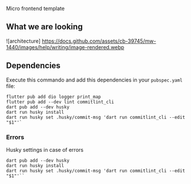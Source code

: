 Micro frontend template

## What we are looking
![architecture] https://docs.github.com/assets/cb-39745/mw-1440/images/help/writing/image-rendered.webp

## Dependencies
Execute this commando and add this dependencies in your `pubspec.yaml` file:

```
flutter pub add dio logger print_map
flutter pub add --dev lint commitlint_cli 
dart pub add --dev husky
dart run husky install
dart run husky set .husky/commit-msg 'dart run commitlint_cli --edit "$1"'`
```

### Errors

Husky settings in case of errors

```
dart pub add --dev husky
dart run husky install
dart run husky set .husky/commit-msg 'dart run commitlint_cli --edit "$1"'``
```